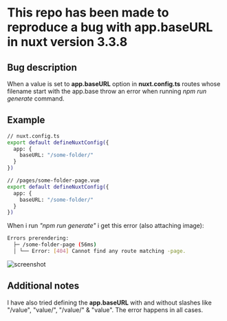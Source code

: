 # This repo has been made to reproduce a bug with app.baseURL in nuxt version 3.3.8

## Bug description
When a value is set to **app.baseURL** option in **nuxt.config.ts** routes whose filename start with the app.base throw an error when running *npm run generate* command.

## Example
```bash
// nuxt.config.ts
export default defineNuxtConfig({
  app: {
    baseURL: "/some-folder/"
  }
})
```

```bash
// /pages/some-folder-page.vue
export default defineNuxtConfig({
  app: {
    baseURL: "/some-folder/"
  }
})
```

When i run *"npm run generate"* i get this error (also attaching image): 
```bash
Errors prerendering:
  ├─ /some-folder-page (56ms)
  │ └── Error: [404] Cannot find any route matching -page.
```

![screenshot](https://pasteboard.co/96FKr8Io6vvv.png)

## Additional notes
I have also tried defining the **app.baseURL** with and without slashes like "/value", "value/", "/value/" & "value".
The error happens in all cases.


